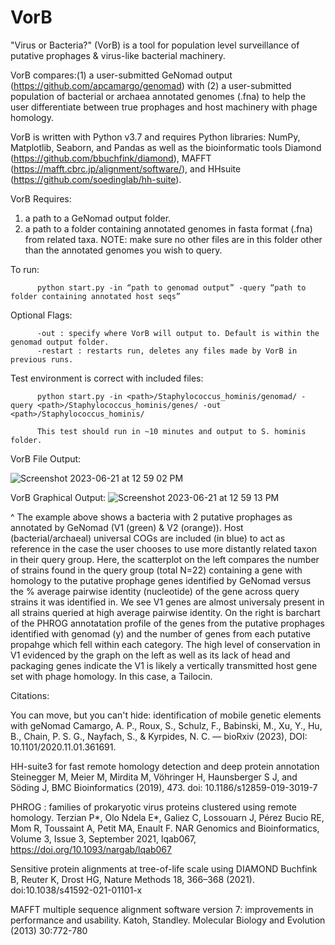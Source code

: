 # VorB
"Virus or Bacteria?" (VorB) is a tool for population level surveillance of putative prophages & virus-like bacterial machinery. 

VorB compares:(1) a user-submitted GeNomad output (https://github.com/apcamargo/genomad) with (2) a user-submitted population of bacterial or archaea annotated genomes (.fna) to help the user differentiate between true prophages and host machinery with phage homology.

VorB is written with Python v3.7 and requires Python libraries: NumPy, Matplotlib, Seaborn, and Pandas as well as the bioinformatic tools Diamond (https://github.com/bbuchfink/diamond), MAFFT (https://mafft.cbrc.jp/alignment/software/), and HHsuite (https://github.com/soedinglab/hh-suite).

VorB Requires:
1) a path to a GeNomad output folder.
2) a path to a folder containing annotated genomes in fasta format (.fna) from related taxa. NOTE: make sure no other files are in this folder other than the annotated genomes you wish to query. 

To run:
          
          python start.py -in “path to genomad output” -query “path to folder containing annotated host seqs”

Optional Flags:
          
          -out : specify where VorB will output to. Default is within the genomad output folder.
          -restart : restarts run, deletes any files made by VorB in previous runs.

Test environment is correct with included files:
          
          python start.py -in <path>/Staphylococcus_hominis/genomad/ -query <path>/Staphylococcus_hominis/genes/ -out <path>/Staphylococcus_hominis/
          
          This test should run in ~10 minutes and output to S. hominis folder.


VorB File Output:

![Screenshot 2023-06-21 at 12 59 02 PM](https://github.com/ellistorrance/VorB/assets/60077187/ddef5ed4-cd5a-464d-bc7b-c8a6b5db8d69)



VorB Graphical Output:
![Screenshot 2023-06-21 at 12 59 13 PM](https://github.com/ellistorrance/VorB/assets/60077187/0b1b0c14-1867-4f66-a1c3-c5e74135e807)

^ The example above shows a bacteria with 2 putative prophages as annotated by GeNomad (V1 (green) & V2 (orange)). Host (bacterial/archaeal) universal COGs are included (in blue) to act as reference in the case the user chooses to use more distantly related taxon in their query group. Here, the scatterplot on the left compares the number of strains found in the query group (total N=22) containing a gene with homology to the putative prophage genes identified by GeNomad versus the % average pairwise identity (nucleotide) of the gene across query strains it was identified in.  We see V1 genes are almost universaly present in all strains queried at high average pairwise identity. On the right is barchart of the PHROG annotatation profile of the genes from the putative prophages identified with genomad (y) and the number of genes from each putative propahge which fell within each category. The high level of conservation in V1 evidenced by the graph on the left as well as its lack of head and packaging genes indicate the V1 is likely a vertically transmitted host gene set with phage homology. In this case, a Tailocin. 

Citations:

You can move, but you can't hide: identification of mobile genetic elements with geNomad
Camargo, A. P., Roux, S., Schulz, F., Babinski, M., Xu, Y., Hu, B., Chain, P. S. G., Nayfach, S., & Kyrpides, N. C. — bioRxiv (2023), DOI: 10.1101/2020.11.01.361691.

HH-suite3 for fast remote homology detection and deep protein annotation
Steinegger M, Meier M, Mirdita M, Vöhringer H, Haunsberger S J, and Söding J, BMC Bioinformatics (2019), 473. doi: 10.1186/s12859-019-3019-7

PHROG : families of prokaryotic virus proteins clustered using remote homology.
Terzian P*, Olo Ndela E*, Galiez C, Lossouarn J, Pérez Bucio RE, Mom R, Toussaint A, Petit MA, Enault F.
NAR Genomics and Bioinformatics, Volume 3, Issue 3, September 2021, lqab067, https://doi.org/10.1093/nargab/lqab067

Sensitive protein alignments at tree-of-life scale using DIAMOND
Buchfink B, Reuter K, Drost HG, Nature Methods 18, 366–368 (2021). doi:10.1038/s41592-021-01101-x

MAFFT multiple sequence alignment software version 7: improvements in performance and usability.
Katoh, Standley. Molecular Biology and Evolution (2013) 30:772-780



